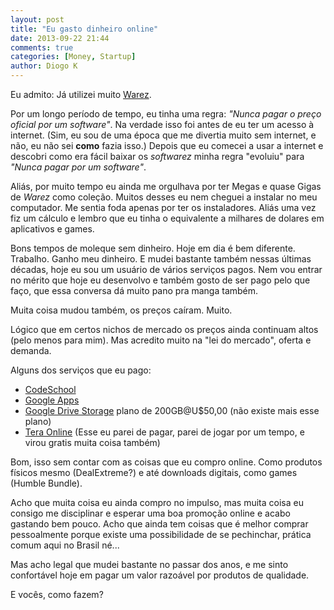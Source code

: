 ```yaml
---
layout: post
title: "Eu gasto dinheiro online"
date: 2013-09-22 21:44
comments: true
categories: [Money, Startup]
author: Diogo K
---
```


Eu admito: Já utilizei muito [Warez](http://en.wikipedia.org/wiki/Warez).

Por um longo período de tempo, eu tinha uma regra: _"Nunca pagar o preço oficial por um software"_.
Na verdade isso foi antes de eu ter um acesso à internet. (Sim, eu sou de uma época que me divertia muito sem internet, e não, eu não sei **como** fazia isso.) Depois que eu comecei a usar a internet e descobri como era fácil baixar os _softwarez_ minha regra "evoluiu" para _"Nunca pagar por um software"_.

Aliás, por muito tempo eu ainda me orgulhava por ter Megas e quase Gigas de _Warez_ como coleção. Muitos desses eu nem cheguei a instalar no meu computador. Me sentia foda apenas por ter os instaladores. Aliás uma vez fiz um cálculo e lembro que eu tinha o equivalente a milhares de dolares em aplicativos e games. 

Bons tempos de moleque sem dinheiro. Hoje em dia é bem diferente. Trabalho. Ganho meu dinheiro.
E mudei bastante também nessas últimas décadas, hoje eu sou um usuário de vários serviços pagos. Nem vou entrar no mérito que hoje eu desenvolvo e também gosto de ser pago pelo que faço, que essa conversa dá muito pano pra manga também.

Muita coisa mudou também, os preços caíram. Muito. 

Lógico que em certos nichos de mercado os preços ainda continuam altos (pelo menos para mim). Mas acredito muito na "lei do mercado", oferta e demanda.

Alguns dos serviços que eu pago:

* [CodeSchool](http://www.codeschool.com/)
* [Google Apps](http://www.google.com/enterprise/apps/business/)
* [Google Drive Storage](https://www.google.com/settings/storage) plano de 200GB@U$50,00 (não existe mais esse plano)
* [Tera Online](http://tera.enmasse.com) (Esse eu parei de pagar, parei de jogar por um tempo, e virou gratis muita coisa também)

Bom, isso sem contar com as coisas que eu compro online. Como produtos físicos mesmo (DealExtreme?) e até downloads digitais, como games (Humble Bundle).

Acho que muita coisa eu ainda compro no impulso, mas muita coisa eu consigo me disciplinar e esperar uma boa promoção online e acabo gastando bem pouco. Acho que ainda tem coisas que é melhor comprar pessoalmente porque existe uma possibilidade de se pechinchar, prática comum aqui no Brasil né...

Mas acho legal que mudei bastante no passar dos anos, e me sinto confortável hoje em pagar um valor razoável por produtos de qualidade.

E vocês, como fazem?
